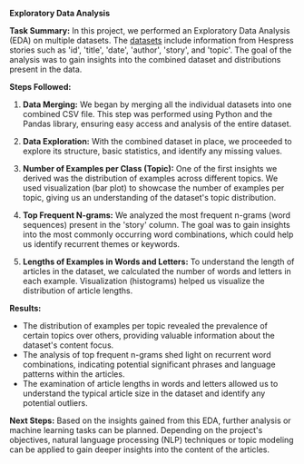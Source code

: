 **Exploratory Data Analysis**

**Task Summary:**
In this project, we performed an Exploratory Data Analysis (EDA) on multiple datasets. The [datasets](https://www.kaggle.com/datasets/tariqmassaoudi/hespress) include information from Hespress stories such as 'id', 'title', 'date', 'author', 'story', and 'topic'. The goal of the analysis was to gain insights into the combined dataset and distributions present in the data.

**Steps Followed:**
1. **Data Merging:**
We began by merging all the individual datasets into one combined CSV file. This step was performed using Python and the Pandas library, ensuring easy access and analysis of the entire dataset.

2. **Data Exploration:**
With the combined dataset in place, we proceeded to explore its structure, basic statistics, and identify any missing values.

3. **Number of Examples per Class (Topic):**
One of the first insights we derived was the distribution of examples across different topics. We used visualization (bar plot) to showcase the number of examples per topic, giving us an understanding of the dataset's topic distribution.

4. **Top Frequent N-grams:**
We analyzed the most frequent n-grams (word sequences) present in the 'story' column. The goal was to gain insights into the most commonly occurring word combinations, which could help us identify recurrent themes or keywords.

5. **Lengths of Examples in Words and Letters:**
To understand the length of articles in the dataset, we calculated the number of words and letters in each example. Visualization (histograms) helped us visualize the distribution of article lengths.

**Results:**
- The distribution of examples per topic revealed the prevalence of certain topics over others, providing valuable information about the dataset's content focus.
- The analysis of top frequent n-grams shed light on recurrent word combinations, indicating potential significant phrases and language patterns within the articles.
- The examination of article lengths in words and letters allowed us to understand the typical article size in the dataset and identify any potential outliers.

**Next Steps:**
Based on the insights gained from this EDA, further analysis or machine learning tasks can be planned. Depending on the project's objectives, natural language processing (NLP) techniques or topic modeling can be applied to gain deeper insights into the content of the articles.

